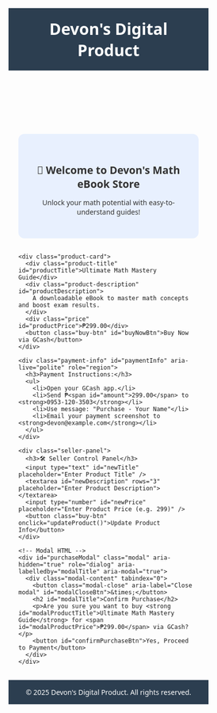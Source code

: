 <!DOCTYPE html>
<html lang="en">
<head>
  <meta charset="UTF-8" />
  <meta name="viewport" content="width=device-width, initial-scale=1.0"/>
  <title>Devon's Digital Product</title>
  <style>
    * {
      box-sizing: border-box;
      margin: 0;
      padding: 0;
      font-family: 'Segoe UI', Tahoma, Geneva, Verdana, sans-serif;
    }

    body {
      background-color: #fdfdfd;
      color: #222;
      display: flex;
      flex-direction: column;
      min-height: 100vh;
    }

    header {
      background-color: #2c3e50;
      padding: 20px;
      color: #fff;
      text-align: center;
      font-size: 2rem;
      font-weight: bold;
    }

    main {
      flex: 1;
      max-width: 960px;
      margin: 30px auto;
      padding: 0 20px;
    }

    .intro-banner {
      background-color: #e8f0fe;
      color: #333;
      padding: 30px;
      border-radius: 12px;
      margin-bottom: 30px;
      text-align: center;
    }

    .product-card {
      background: #ffffff;
      border: 1px solid #ddd;
      border-radius: 10px;
      padding: 25px;
      box-shadow: 0 2px 8px rgba(0, 0, 0, 0.05);
      margin-bottom: 30px;
      text-align: center;
    }

    .product-title {
      font-size: 1.8rem;
      font-weight: bold;
      margin-bottom: 10px;
    }

    .product-description {
      margin-bottom: 20px;
      color: #444;
    }

    .price {
      font-size: 1.6rem;
      color: #27ae60;
      margin-bottom: 20px;
    }

    .buy-btn {
      background-color: #27ae60;
      border: none;
      color: white;
      padding: 12px 25px;
      font-size: 1rem;
      border-radius: 5px;
      cursor: pointer;
      transition: background-color 0.3s;
    }

    .buy-btn:hover {
      background-color: #219150;
    }

    .payment-info {
      display: none;
      background: #f1f1f1;
      padding: 20px;
      border-radius: 10px;
      border: 1px solid #ccc;
    }

    .payment-info ul {
      margin-top: 10px;
      padding-left: 20px;
    }

    footer {
      background: #2c3e50;
      color: white;
      text-align: center;
      padding: 15px;
    }

    .seller-panel {
      background: #f9f9f9;
      border: 1px solid #ddd;
      padding: 20px;
      border-radius: 10px;
    }

    .seller-panel h3 {
      margin-bottom: 20px;
    }

    .seller-panel input,
    .seller-panel textarea {
      width: 100%;
      margin-bottom: 15px;
      padding: 10px;
      border-radius: 5px;
      border: 1px solid #bbb;
      font-size: 1rem;
    }

    @media (max-width: 600px) {
      .product-title {
        font-size: 1.4rem;
      }

      .price {
        font-size: 1.4rem;
      }

      .buy-btn {
        width: 100%;
      }
    }

    /* Modal CSS */
    .modal {
      display: none; /* Hidden by default */
      position: fixed; 
      z-index: 1000; /* On top */
      left: 0;
      top: 0;
      width: 100%;
      height: 100%; 
      overflow: auto; /* Enable scroll if needed */
      background-color: rgba(0,0,0,0.5);
      transition: opacity 0.3s ease;
    }
    .modal[aria-hidden="false"] {
      display: block;
    }

    .modal-content {
      background-color: #fff;
      margin: 10% auto; 
      padding: 20px;
      border-radius: 12px;
      max-width: 450px;
      box-shadow: 0 5px 15px rgba(0,0,0,0.3);
      position: relative;
      outline: none;
    }

    .modal-content h2 {
      margin-top: 0;
      font-size: 1.6rem;
      margin-bottom: 15px;
      color: #333;
    }

    .modal-content p {
      margin-bottom: 20px;
      font-size: 1rem;
      color: #555;
    }

    .modal-content button {
      background-color: #27ae60;
      border: none;
      color: white;
      padding: 12px 20px;
      font-size: 1rem;
      border-radius: 5px;
      cursor: pointer;
      transition: background-color 0.3s;
    }
    .modal-content button:hover {
      background-color: #219150;
    }

    .modal-close {
      position: absolute;
      top: 12px;
      right: 15px;
      background: none;
      border: none;
      font-size: 1.5rem;
      cursor: pointer;
      color: #888;
      font-weight: bold;
    }
    .modal-close:hover {
      color: #333;
    }
  </style>
</head>
<body>

  <header>Devon's Digital Product</header>

  <main>
    <section class="intro-banner">
      <h2>📘 Welcome to Devon's Math eBook Store</h2>
      <p>Unlock your math potential with easy-to-understand guides!</p>
    </section>

    <div class="product-card">
      <div class="product-title" id="productTitle">Ultimate Math Mastery Guide</div>
      <div class="product-description" id="productDescription">
        A downloadable eBook to master math concepts and boost exam results.
      </div>
      <div class="price" id="productPrice">₱299.00</div>
      <button class="buy-btn" id="buyNowBtn">Buy Now via GCash</button>
    </div>

    <div class="payment-info" id="paymentInfo" aria-live="polite" role="region">
      <h3>Payment Instructions:</h3>
      <ul>
        <li>Open your GCash app.</li>
        <li>Send ₱<span id="amount">299.00</span> to <strong>0953-120-3503</strong></li>
        <li>Use message: "Purchase - Your Name"</li>
        <li>Email your payment screenshot to <strong>devon@example.com</strong></li>
      </ul>
    </div>

    <div class="seller-panel">
      <h3>🛠 Seller Control Panel</h3>
      <input type="text" id="newTitle" placeholder="Enter Product Title" />
      <textarea id="newDescription" rows="3" placeholder="Enter Product Description"></textarea>
      <input type="number" id="newPrice" placeholder="Enter Product Price (e.g. 299)" />
      <button class="buy-btn" onclick="updateProduct()">Update Product Info</button>
    </div>

    <!-- Modal HTML -->
    <div id="purchaseModal" class="modal" aria-hidden="true" role="dialog" aria-labelledby="modalTitle" aria-modal="true">
      <div class="modal-content" tabindex="0">
        <button class="modal-close" aria-label="Close modal" id="modalCloseBtn">&times;</button>
        <h2 id="modalTitle">Confirm Purchase</h2>
        <p>Are you sure you want to buy <strong id="modalProductTitle">Ultimate Math Mastery Guide</strong> for <span id="modalProductPrice">₱299.00</span> via GCash?</p>
        <button id="confirmPurchaseBtn">Yes, Proceed to Payment</button>
      </div>
    </div>
  </main>

  <footer>&copy; 2025 Devon's Digital Product. All rights reserved.</footer>

  <script>
    // Toggle payment info (old button, still kept for reference)
    function showPayment() {
      const info = document.getElementById('paymentInfo');
      info.style.display = info.style.display === 'block' ? 'none' : 'block';
    }

    // Update product info from seller panel inputs
    function updateProduct() {
      const title = document.getElementById('newTitle').value.trim();
      const description = document.getElementById('newDescription').value.trim();
      const price = document.getElementById('newPrice').value;

      if (!title && !description && !price) {
        alert("Please enter at least one field.");
        return;
      }

      if (title) {
        document.getElementById('productTitle').innerText = title;
        document.getElementById('modalProductTitle').innerText = title;
      }
      if (description) document.getElementById('productDescription').innerText = description;
      if (price) {
        const formattedPrice = `₱${price}.00`;
        document.getElementById('productPrice').innerText = formattedPrice;
        document.getElementById('amount').innerText = `${price}.00`;
        document.getElementById('modalProductPrice').innerText = formattedPrice;
      }
    }

    // Modal functionality for purchase confirmation
    const buyNowBtn = document.getElementById('buyNowBtn');
    const modal = document.getElementById('purchaseModal');
    const modalCloseBtn = document.getElementById('modalCloseBtn');
    const confirmPurchaseBtn = document.getElementById('confirmPurchaseBtn');
    const paymentInfo = document.getElementById('paymentInfo');

    // Open modal on Buy Now click
    buyNowBtn.addEventListener('click', () => {
      modal.setAttribute('aria-hidden', 'false');
      modal.querySelector('.modal-content').focus();
    });

    // Close modal function
    function closeModal() {
      modal.setAttribute('aria-hidden', 'true');
      buyNowBtn.focus();
    }

    modalCloseBtn.addEventListener('click', closeModal);

    // Close modal when clicking outside modal-content
    modal.addEventListener('click', (e) => {
      if (e.target === modal) closeModal();
    });

    // Close modal on ESC key
    document.addEventListener('keydown', (e) => {
      if (e.key === "Escape" && modal.getAttribute('aria-hidden') === 'false') {
        closeModal();
      }
    });

    // Confirm purchase button: show payment info and close modal
    confirmPurchaseBtn.addEventListener('click', () => {
      closeModal();
      // Show payment info area
      paymentInfo.style.display = 'block';
      paymentInfo.focus();
    });
  </script>

</body>
</html>
